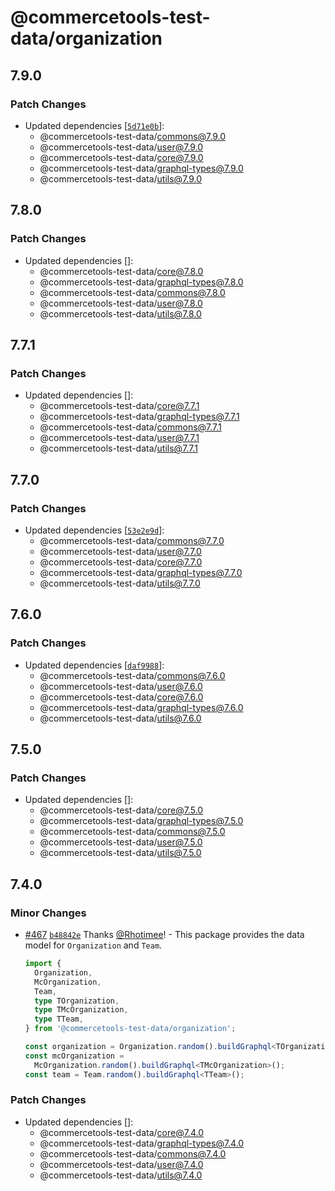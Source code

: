 # @commercetools-test-data/organization

## 7.9.0

### Patch Changes

- Updated dependencies [[`5d71e0b`](https://github.com/commercetools/test-data/commit/5d71e0be9e04e3fabe2de81fc71fe1be9d1bbc5d)]:
  - @commercetools-test-data/commons@7.9.0
  - @commercetools-test-data/user@7.9.0
  - @commercetools-test-data/core@7.9.0
  - @commercetools-test-data/graphql-types@7.9.0
  - @commercetools-test-data/utils@7.9.0

## 7.8.0

### Patch Changes

- Updated dependencies []:
  - @commercetools-test-data/core@7.8.0
  - @commercetools-test-data/graphql-types@7.8.0
  - @commercetools-test-data/commons@7.8.0
  - @commercetools-test-data/user@7.8.0
  - @commercetools-test-data/utils@7.8.0

## 7.7.1

### Patch Changes

- Updated dependencies []:
  - @commercetools-test-data/core@7.7.1
  - @commercetools-test-data/graphql-types@7.7.1
  - @commercetools-test-data/commons@7.7.1
  - @commercetools-test-data/user@7.7.1
  - @commercetools-test-data/utils@7.7.1

## 7.7.0

### Patch Changes

- Updated dependencies [[`53e2e9d`](https://github.com/commercetools/test-data/commit/53e2e9d24416905f25178ef11a5be9900b4fa2e9)]:
  - @commercetools-test-data/commons@7.7.0
  - @commercetools-test-data/user@7.7.0
  - @commercetools-test-data/core@7.7.0
  - @commercetools-test-data/graphql-types@7.7.0
  - @commercetools-test-data/utils@7.7.0

## 7.6.0

### Patch Changes

- Updated dependencies [[`daf9988`](https://github.com/commercetools/test-data/commit/daf9988b8dfa0a29a5005e08a5f21b2af5d117cf)]:
  - @commercetools-test-data/commons@7.6.0
  - @commercetools-test-data/user@7.6.0
  - @commercetools-test-data/core@7.6.0
  - @commercetools-test-data/graphql-types@7.6.0
  - @commercetools-test-data/utils@7.6.0

## 7.5.0

### Patch Changes

- Updated dependencies []:
  - @commercetools-test-data/core@7.5.0
  - @commercetools-test-data/graphql-types@7.5.0
  - @commercetools-test-data/commons@7.5.0
  - @commercetools-test-data/user@7.5.0
  - @commercetools-test-data/utils@7.5.0

## 7.4.0

### Minor Changes

- [#467](https://github.com/commercetools/test-data/pull/467) [`b48842e`](https://github.com/commercetools/test-data/commit/b48842e67aeec5faddc672b3412175adb1c1d42b) Thanks [@Rhotimee](https://github.com/Rhotimee)! - This package provides the data model for `Organization` and `Team`.

  ```ts
  import {
    Organization,
    McOrganization,
    Team,
    type TOrganization,
    type TMcOrganization,
    type TTeam,
  } from '@commercetools-test-data/organization';

  const organization = Organization.random().buildGraphql<TOrganization>();
  const mcOrganization =
    McOrganization.random().buildGraphql<TMcOrganization>();
  const team = Team.random().buildGraphql<TTeam>();
  ```

### Patch Changes

- Updated dependencies []:
  - @commercetools-test-data/core@7.4.0
  - @commercetools-test-data/graphql-types@7.4.0
  - @commercetools-test-data/commons@7.4.0
  - @commercetools-test-data/user@7.4.0
  - @commercetools-test-data/utils@7.4.0
